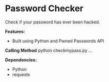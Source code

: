 # Password Checker
Check if your password has ever been hacked.

**Features:**
- Built using Python and Pwned Passwords API

**Calling Method**
python checkmypass.py <password1> <password2> <password3>...

**Dependencies:**
 - Python
 - requests
